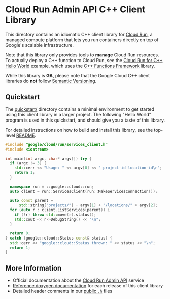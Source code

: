 # Cloud Run Admin API C++ Client Library

This directory contains an idiomatic C++ client library for
[Cloud Run][cloud-service-root], a managed compute platform that lets
you run containers directly on top of Google's scalable infrastructure.

Note that this library only provides tools to **manage** Cloud Run resources. To
actually deploy a C++ function to Cloud Run, see the
[Cloud Run for C++ Hello World][hello-world] example, which uses the
[C++ Functions Framework][functions-framework] library.

While this library is **GA**, please note that the Google Cloud C++ client
libraries do **not** follow [Semantic Versioning](https://semver.org/).

## Quickstart

The [quickstart/](quickstart/README.md) directory contains a minimal environment
to get started using this client library in a larger project. The following
"Hello World" program is used in this quickstart, and should give you a taste of
this library.

For detailed instructions on how to build and install this library, see the
top-level [README](/README.md#building-and-installing).

<!-- inject-quickstart-start -->

```cc
#include "google/cloud/run/services_client.h"
#include <iostream>

int main(int argc, char* argv[]) try {
  if (argc != 3) {
    std::cerr << "Usage: " << argv[0] << " project-id location-id\n";
    return 1;
  }

  namespace run = ::google::cloud::run;
  auto client = run::ServicesClient(run::MakeServicesConnection());

  auto const parent =
      std::string{"projects/"} + argv[1] + "/locations/" + argv[2];
  for (auto r : client.ListServices(parent)) {
    if (!r) throw std::move(r).status();
    std::cout << r->DebugString() << "\n";
  }

  return 0;
} catch (google::cloud::Status const& status) {
  std::cerr << "google::cloud::Status thrown: " << status << "\n";
  return 1;
}
```

<!-- inject-quickstart-end -->

## More Information

- Official documentation about the [Cloud Run Admin API][cloud-service-docs] service
- [Reference doxygen documentation][doxygen-link] for each release of this
  client library
- Detailed header comments in our [public `.h`][source-link] files

[cloud-service-docs]: https://cloud.google.com/run/docs
[cloud-service-root]: https://cloud.google.com/run
[doxygen-link]: https://googleapis.dev/cpp/google-cloud-run/latest/
[functions-framework]: https://github.com/GoogleCloudPlatform/functions-framework-cpp
[hello-world]: https://github.com/GoogleCloudPlatform/cpp-samples/tree/main/cloud-run-hello-world
[source-link]: https://github.com/googleapis/google-cloud-cpp/tree/main/google/cloud/run
